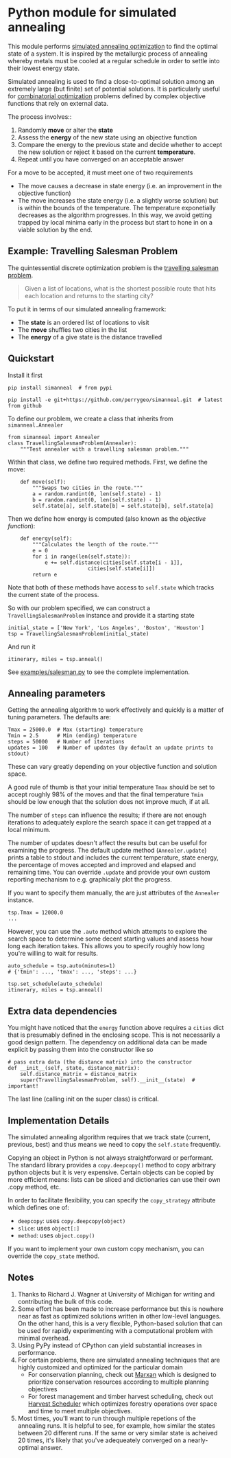 # Python module for simulated annealing

This module performs [simulated annealing optimization](http://en.wikipedia.org/wiki/Simulated_annealing) to find the optimal state of a system. It is inspired by the metallurgic process of annealing whereby metals must be cooled at a regular schedule in order to settle into their lowest energy state. 

Simulated annealing is used to find a close-to-optimal solution among an extremely large (but finite) set of potential solutions. It is particularly useful for [combinatorial optimization](http://en.wikipedia.org/wiki/Combinatorial_optimization) problems defined by complex objective functions that rely on external data. 

The process involves::

1. Randomly **move** or alter the **state** 
2. Assess the **energy** of the new state using an objective function
3. Compare the energy to the previous state and 
   decide whether to accept the new solution or
   reject it based on the current **temperature**.
4. Repeat until you have converged on an acceptable answer


For a move to be accepted, it must meet one of two requirements

* The move causes a decrease in state energy (i.e. an improvement in the objective function)
* The move increases the state energy (i.e. a slightly worse solution) but is within the bounds of the temperature. The temperature exponetially decreases as the algorithm progresses. In this way, we avoid getting trapped by local minima early in the process but start to hone in on a viable solution by the end. 


## Example: Travelling Salesman Problem

The quintessential discrete optimization problem is the [travelling salesman problem](http://en.wikipedia.org/wiki/Travelling_salesman_problem). 

> Given a list of locations, what is the shortest possible route 
> that hits each location and returns to the starting city?

To put it in terms of our simulated annealing framework:
* The **state** is an ordered list of locations to visit
* The **move** shuffles two cities in the list
* The **energy** of a give state is the distance travelled

## Quickstart

Install it first
```
pip install simanneal  # from pypi

pip install -e git+https://github.com/perrygeo/simanneal.git  # latest from github
```

To define our problem, we create a class that inherits from `simanneal.Annealer`

```
from simanneal import Annealer
class TravellingSalesmanProblem(Annealer):
    """Test annealer with a travelling salesman problem."""
```

Within that class, we define two required methods. First, we define the move:

```
    def move(self):
        """Swaps two cities in the route."""
        a = random.randint(0, len(self.state) - 1)
        b = random.randint(0, len(self.state) - 1)
        self.state[a], self.state[b] = self.state[b], self.state[a]
```

Then we define how energy is computed (also known as the *objective function*):
```
    def energy(self):
        """Calculates the length of the route."""
        e = 0
        for i in range(len(self.state)):
            e += self.distance(cities[self.state[i - 1]],
                          cities[self.state[i]])
        return e
```

Note that both of these methods have access to `self.state` which tracks the current state of the process. 

So with our problem specified, we can construct a ` TravellingSalesmanProblem` instance and provide it a starting state

```
initial_state = ['New York', 'Los Angeles', 'Boston', 'Houston']
tsp = TravellingSalesmanProblem(initial_state)
```

And run it
```
itinerary, miles = tsp.anneal()
```

See [examples/salesman.py](https://github.com/perrygeo/simanneal/blob/master/examples/salesman.py) to see the complete implementation.

## Annealing parameters

Getting the annealing algorithm to work effectively and quickly is a matter of tuning parameters. The defaults are:

    Tmax = 25000.0  # Max (starting) temperature
    Tmin = 2.5      # Min (ending) temperature
    steps = 50000   # Number of iterations
    updates = 100   # Number of updates (by default an update prints to stdout)

These can vary greatly depending on your objective function and solution space.

 A good rule of thumb is that your initial temperature `Tmax` should be set to accept roughly 98% of the moves and that the final temperature `Tmin` should be low enough that the solution does not improve much, if at all. 

The number of `steps` can influence the results; if there are not enough iterations to adequately explore the search space it can get trapped at a local minimum. 

The number of updates doesn't affect the results but can be useful for examining the progress. The default update method (`Annealer.update`) prints a table to stdout and includes the current temperature, state energy, the percentage of moves accepted and improved and elapsed and remaining time. You can override `.update` and provide your own custom reporting mechanism to e.g. graphically plot the progress.

If you want to specify them manually, the are just attributes of the `Annealer` instance. 
```
tsp.Tmax = 12000.0
...
```
However, you can use the `.auto` method which attempts to explore the search space to determine some decent starting values and assess how long each iteration takes. This allows you to specify roughly how long you're willing to wait for results.

```
auto_schedule = tsp.auto(minutes=1) 
# {'tmin': ..., 'tmax': ..., 'steps': ...}

tsp.set_schedule(auto_schedule)
itinerary, miles = tsp.anneal()
```

## Extra data dependencies

You might have noticed that the `energy` function above requires a `cities` dict 
that is presumably defined in the enclosing scope. This is not necessarily a good
design pattern. The dependency on additional data can be made explicit by passing 
them into the constructor like so

    # pass extra data (the distance matrix) into the constructor
    def __init__(self, state, distance_matrix):
        self.distance_matrix = distance_matrix
        super(TravellingSalesmanProblem, self).__init__(state)  # important!

The last line (calling init on the super class) is critical. 

## Implementation Details

The simulated annealing algorithm requires that we track state (current, previous, best) and thus means we need to copy the `self.state` frequently.

Copying an object in Python is not always straightforward or performant. The standard library provides a `copy.deepcopy()` method to copy arbitrary python objects but it is very expensive. Certain objects can be copied by more efficient means: lists can be sliced and dictionaries can use their own .copy method, etc.

In order to facilitate flexibility, you can specify the `copy_strategy` attribute
which defines one of:
* `deepcopy`: uses `copy.deepcopy(object)`
* `slice`: uses `object[:]`
* `method`: uses `object.copy()`

If you want to implement your own custom copy mechanism, you can override the `copy_state` method.

## Notes

1. Thanks to Richard J. Wagner at University of Michigan for writing and contributing the bulk of this code.
2. Some effort has been made to increase performance but this is nowhere near as fast as optimized solutions written in other low-level languages. On the other hand, this is a very flexible, Python-based solution that can be used for rapidly 
experimenting with a computational problem with minimal overhead. 
3. Using PyPy instead of CPython can yield substantial increases in performance.
4. For certain problems, there are simulated annealing techniques that are highly customized and optimized for the particular domain
    * For conservation planning, check out [Marxan](http://www.uq.edu.au/marxan/) which is designed to prioritize conservation resources according to multiple planning objectives
    * For forest management and timber harvest scheduling, check out [Harvest Scheduler](https://github.com/Ecotrust/harvest-scheduler) which optimizes forestry operations over space and time to meet multiple objectives. 
5. Most times, you'll want to run through multiple repetions of the annealing runs. It is helpful to see, for example, how similar the states between 20 different runs. If the same or very similar state is acheived 20 times, it's likely that you've adequeately converged on a nearly-optimal answer.


